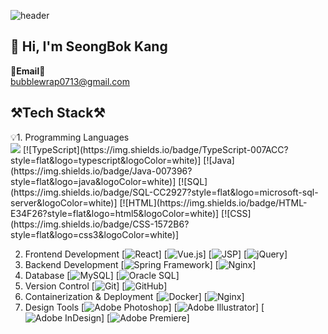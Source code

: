 ![header](https://capsule-render.vercel.app/api?type=waving&height=200&color=0:34D399,50:10B981,100:3B82F6&text=Welcome%20to%20Leo's%20github.&section=header&textBg=false&fontColor=ffffff&fontSize=32&fontAlign=50&animation=fadeIn&stroke=fffff&strokeWidth=1&fontAlignY=41)

## 👋 Hi, I'm SeongBok Kang
<Strong>📧Email📧</Strong><br>bubblewrap0713@gmail.com<br>

## ⚒️Tech Stack⚒️
<p display="inline-block">
💡1. Programming Languages <br/>
<img src="https://img.shields.io/badge/JavaScript-F7DF1E?style=flat&logo=javascript&logoColor=black">
[![TypeScript](https://img.shields.io/badge/TypeScript-007ACC?style=flat&logo=typescript&logoColor=white)]
[![Java](https://img.shields.io/badge/Java-007396?style=flat&logo=java&logoColor=white)]
[![SQL](https://img.shields.io/badge/SQL-CC2927?style=flat&logo=microsoft-sql-server&logoColor=white)]
[![HTML](https://img.shields.io/badge/HTML-E34F26?style=flat&logo=html5&logoColor=white)]
[![CSS](https://img.shields.io/badge/CSS-1572B6?style=flat&logo=css3&logoColor=white)]

</p>

2. Frontend Development
[![React](https://img.shields.io/badge/React-61DAFB?style=flat&logo=react&logoColor=black)]
[![Vue.js](https://img.shields.io/badge/Vue.js-4FC08D?style=flat&logo=vue.js&logoColor=white)]
[![JSP](https://img.shields.io/badge/JSP-007396?style=flat&logo=java&logoColor=white)]
[![jQuery](https://img.shields.io/badge/jQuery-0769AD?style=flat&logo=jquery&logoColor=white)]
3. Backend Development
[![Spring Framework](https://img.shields.io/badge/Spring-6DB33F?style=flat&logo=spring&logoColor=white)]
[![Nginx](https://img.shields.io/badge/Nginx-009639?style=flat&logo=nginx&logoColor=white)]
4. Database
[![MySQL](https://img.shields.io/badge/MySQL-4479A1?style=flat&logo=mysql&logoColor=white)]
[![Oracle SQL](https://img.shields.io/badge/OracleSQL-F80000?style=flat&logo=oracle&logoColor=white)]
5. Version Control
[![Git](https://img.shields.io/badge/Git-F05032?style=flat&logo=git&logoColor=white)]
[![GitHub](https://img.shields.io/badge/GitHub-181717?style=flat&logo=github&logoColor=white)]
6. Containerization & Deployment
[![Docker](https://img.shields.io/badge/Docker-2496ED?style=flat&logo=docker&logoColor=white)]
[![Nginx](https://img.shields.io/badge/Nginx-009639?style=flat&logo=nginx&logoColor=white)]
7. Design Tools
[![Adobe Photoshop](https://img.shields.io/badge/Adobe%20Photoshop-31A8FF?style=flat&logo=adobe-photoshop&logoColor=white)]
[![Adobe Illustrator](https://img.shields.io/badge/Adobe%20Illustrator-FF9A00?style=flat&logo=adobe-illustrator&logoColor=white)]
[![Adobe InDesign](https://img.shields.io/badge/Adobe%20InDesign-FF3366?style=flat&logo=adobe-indesign&logoColor=white)]
[![Adobe Premiere](https://img.shields.io/badge/Adobe%20Premiere-9999FF?style=flat&logo=adobe-premiere-pro&logoColor=white)]
